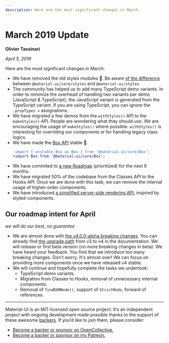 ```yaml
---
description: Here are the most significant changes in March.
---
```


# March 2019 Update

**Olivier Tassinari**

*April 5, 2019*

Here are the most significant changes in March:

- We have removed the old styles modules 💅.
Be aware [of the difference](https://next.material-ui.com/customization/default-theme/#material-ui-core-styles-vs-material-ui-styles) between `@material-ui/core/styles` and `@material-ui/styles`.
- The community has helped us to add many TypeScript demo variants. In order to minimize the overhead of handling two variants per demo (JavaScript & TypeScript), the JavaScript variant is generated from the TypeScript variant. If you are using TypeScript, you can ignore the `.propTypes =` assignations.
- We have migrated a few demos from the `withStyles()` API to the `makeStyles()` API.
People are wondering what they should use. We are encouraging the usage of `makeStyles()` where possible. `withStyles()` is interesting for overriding our components or for handling legacy class logics.
- We have made the [Box API](https://next.material-ui.com/system/basics/) stable 🥳.
  ```diff
  -import { unstable_Box as Box } from '@material-ui/core/Box';
  +import Box from '@material-ui/core/Box';
  ```
- We have commited to [a new Roadmap](https://next.material-ui.com/discover-more/roadmap/)  (prioritized) for the next 6 months.
- We have migrated 50% of the codebase from the Classes API to the Hooks API. Once we are done with this task, we can remove the internal usage of higher-order components.
- We have introduced [a simplified server-side rendering API](https://next.material-ui.com/css-in-js/advanced/#server-side-rendering), inspired by styled-components.

## Our roadmap intent for April

*we will do our best, no guarantee*

- We are almost done with [the v4.0.0-alpha breaking changes](https://github.com/mui-org/material-ui/issues/13663). You can already find [the upgrade path](https://next.material-ui.com/guides/migration-v3/) from v3 to v4 in the documentation. We will release or first beta version (no more breaking changes in beta).
We have heard your feedback. You find that we introduce too many breaking changes.
Don't worry. It's almost over! We can focus on providing more components once we have released v4 stable.
- We will continue and hopefully complete the tasks we undertook:
  - TypeScript demo variants.
  - Migration from Classes to Hooks, removal of unnecessary internal components.
  - Removal of `findDOMNode()`, support of `StrictMode`, forward of references.

<hr />

Material-UI is an MIT-licensed open source project. It’s an independent project with ongoing development made possible thanks to the support of these awesome [backers](https://github.com/mui-org/material-ui/blob/master/BACKERS.md). If you’d like to join them, please consider:

- [Become a backer or sponsor on OpenCollective.](https://opencollective.com/material-ui)
- [Become a backer or sponsor on my Patreon.](https://www.patreon.com/oliviertassinari)
